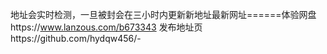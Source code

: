 
地址会实时检测，一旦被封会在三小时内更新新地址最新网址======体验网盘https://www.lanzous.com/b673343 发布地址页https://github.com/hydqw456/-
